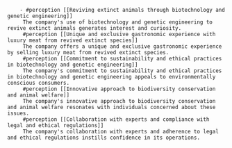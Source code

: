         - #perception [[Reviving extinct animals through biotechnology and genetic engineering]]
         The company's use of biotechnology and genetic engineering to revive extinct animals generates interest and curiosity.
         #perception [[Unique and exclusive gastronomic experience with luxury meat from revived extinct species]]
         The company offers a unique and exclusive gastronomic experience by selling luxury meat from revived extinct species.
         #perception [[Commitment to sustainability and ethical practices in biotechnology and genetic engineering]]
         The company's commitment to sustainability and ethical practices in biotechnology and genetic engineering appeals to environmentally conscious consumers.
         #perception [[Innovative approach to biodiversity conservation and animal welfare]]
         The company's innovative approach to biodiversity conservation and animal welfare resonates with individuals concerned about these issues.
         #perception [[Collaboration with experts and compliance with legal and ethical regulations]]
         The company's collaboration with experts and adherence to legal and ethical regulations instills confidence in its operations.


